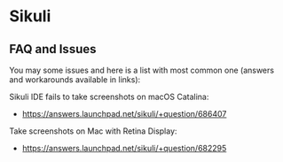 # Sikuli

## FAQ and Issues

You may some issues and here is a list with most common one (answers and workarounds available in links):

Sikuli IDE fails to take screenshots on macOS Catalina:
- https://answers.launchpad.net/sikuli/+question/686407

Take screenshots on Mac with Retina Display:
- https://answers.launchpad.net/sikuli/+question/682295

